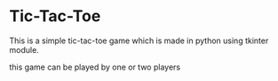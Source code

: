 # Tic-Tac-Toe
This is a simple tic-tac-toe game which is made in python using tkinter module.

this game can be played by one or two players
